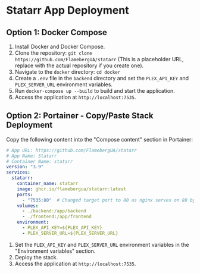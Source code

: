 # Statarr App Deployment

## Option 1: Docker Compose

1.  Install Docker and Docker Compose.
2.  Clone the repository: `git clone https://github.com/FlamebergUA/statarr` (This is a placeholder URL, replace with the actual repository if you create one).
3.  Navigate to the `docker` directory: `cd docker`
4.  Create a `.env` file in the `backend` directory and set the `PLEX_API_KEY` and `PLEX_SERVER_URL` environment variables.
5.  Run `docker-compose up --build` to build and start the application.
6.  Access the application at `http://localhost:7535`.

## Option 2: Portainer - Copy/Paste Stack Deployment

Copy the following content into the "Compose content" section in Portainer:

```yaml
# App URL: https://github.com/FlamebergUA/statarr
# App Name: Statarr
# Container Name: statarr
version: "3.9"
services:
  statarr:
    container_name: statarr
    image: ghcr.io/flamebergua/statarr:latest
    ports:
      - "7535:80"  # Changed target port to 80 as nginx serves on 80 by default
    volumes:
      - ./backend:/app/backend
      - ./frontend:/app/frontend
    environment:
      - PLEX_API_KEY=${PLEX_API_KEY}
      - PLEX_SERVER_URL=${PLEX_SERVER_URL}
```

1.  Set the `PLEX_API_KEY` and `PLEX_SERVER_URL` environment variables in the "Environment variables" section.
2.  Deploy the stack.
3.  Access the application at `http://localhost:7535`.